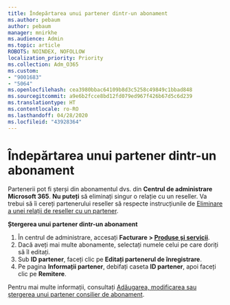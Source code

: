```yaml
---
title: Îndepărtarea unui partener dintr-un abonament
ms.author: pebaum
author: pebaum
manager: mnirkhe
ms.audience: Admin
ms.topic: article
ROBOTS: NOINDEX, NOFOLLOW
localization_priority: Priority
ms.collection: Adm_O365
ms.custom:
- "9001683"
- "5064"
ms.openlocfilehash: cea3980bbac64109b8d3c5258c49849c1bbad848
ms.sourcegitcommit: a9e6b2fcce8bd12fd079ed967f426b67d5c6d239
ms.translationtype: HT
ms.contentlocale: ro-RO
ms.lasthandoff: 04/28/2020
ms.locfileid: "43928364"
---
```

# <a name="remove-a-partner-from-a-subscription"></a>Îndepărtarea unui partener dintr-un abonament

Partenerii pot fi șterși din abonamentul dvs. din **Centrul de administrare Microsoft 365**. **Nu puteți** să eliminați singur o relație cu un reseller. Va trebui să îi cereți partenerului reseller să respecte instrucțiunile de [Eliminare a unei relații de reseller cu un partener](https://docs.microsoft.com/partner-center/remove-a-relationship).

**Ștergerea unui partener dintr-un abonament**

1. În centrul de administrare, accesați **Facturare > [Produse și servicii](https://go.microsoft.com/fwlink/p/?linkid=842054)**.
2. Dacă aveți mai multe abonamente, selectați numele celui pe care doriți să îl editați.
3. Sub **ID partener**, faceți clic pe **Editați partenerul de înregistrare**.
4. Pe pagina **Informații partener**, debifați caseta **ID partener**, apoi faceți clic pe **Remitere**.

Pentru mai multe informații, consultați [Adăugarea, modificarea sau ștergerea unui partener consilier de abonament](https://docs.microsoft.com/microsoft-365/admin/misc/add-partner?view=o365-worldwide).
